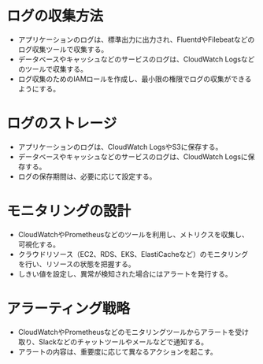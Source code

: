 # ログの収集方法

- アプリケーションのログは、標準出力に出力され、FluentdやFilebeatなどのログ収集ツールで収集する。
- データベースやキャッシュなどのサービスのログは、CloudWatch Logsなどのツールで収集する。
- ログ収集のためのIAMロールを作成し、最小限の権限でログの収集ができるようにする。

# ログのストレージ

- アプリケーションのログは、CloudWatch LogsやS3に保存する。
- データベースやキャッシュなどのサービスのログは、CloudWatch Logsに保存する。
- ログの保存期間は、必要に応じて設定する。

# モニタリングの設計

- CloudWatchやPrometheusなどのツールを利用し、メトリクスを収集し、可視化する。
- クラウドリソース（EC2、RDS、EKS、ElastiCacheなど）のモニタリングを行い、リソースの状態を把握する。
- しきい値を設定し、異常が検知された場合にはアラートを発行する。

# アラーティング戦略

- CloudWatchやPrometheusなどのモニタリングツールからアラートを受け取り、Slackなどのチャットツールやメールなどで通知する。
- アラートの内容は、重要度に応じて異なるアクションを起こす。
